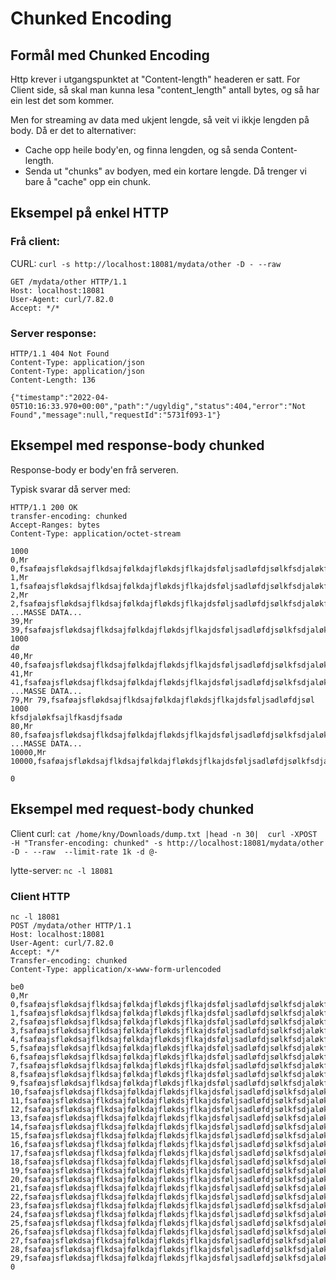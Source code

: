 Chunked Encoding
================

Formål med Chunked Encoding
---------------------------

Http krever i utgangspunktet at "Content-length" headeren er satt.
For Client side, så skal man kunna lesa "content_length" antall bytes, og så har ein lest det som kommer.

Men for streaming av data med ukjent lengde, så veit vi ikkje lengden på body.
Då er det to alternativer:
* Cache opp heile body'en, og finna lengden, og så senda Content-length.
* Senda ut "chunks" av bodyen, med ein kortare lengde. Då trenger vi bare å "cache" opp ein chunk.

Eksempel på enkel HTTP
----------------------

### Frå client:
CURL: `curl -s http://localhost:18081/mydata/other -D - --raw`
```
GET /mydata/other HTTP/1.1
Host: localhost:18081
User-Agent: curl/7.82.0
Accept: */*

```

### Server response:
```
HTTP/1.1 404 Not Found
Content-Type: application/json
Content-Type: application/json
Content-Length: 136

{"timestamp":"2022-04-05T10:16:33.970+00:00","path":"/ugyldig","status":404,"error":"Not Found","message":null,"requestId":"5731f093-1"}
```


Eksempel med response-body chunked
----------------------------------

Response-body er body'en frå serveren.

Typisk svarar då server med:

```
HTTP/1.1 200 OK
transfer-encoding: chunked
Accept-Ranges: bytes
Content-Type: application/octet-stream

1000
0,Mr 0,fsaføajsfløkdsajflkdsajfølkdajfløkdsjflkajdsføljsadløfdjsølkfsdjaløkfsajlfkasdjfsadø
1,Mr 1,fsaføajsfløkdsajflkdsajfølkdajfløkdsjflkajdsføljsadløfdjsølkfsdjaløkfsajlfkasdjfsadø
2,Mr 2,fsaføajsfløkdsajflkdsajfølkdajfløkdsjflkajdsføljsadløfdjsølkfsdjaløkfsajlfkasdjfsadø
...MASSE DATA...
39,Mr 39,fsaføajsfløkdsajflkdsajfølkdajfløkdsjflkajdsføljsadløfdjsølkfsdjaløkfsajlfkasdjfsa
1000
dø
40,Mr 40,fsaføajsfløkdsajflkdsajfølkdajfløkdsjflkajdsføljsadløfdjsølkfsdjaløkfsajlfkasdjfsadø
41,Mr 41,fsaføajsfløkdsajflkdsajfølkdajfløkdsjflkajdsføljsadløfdjsølkfsdjaløkfsajlfkasdjfsadø
...MASSE DATA...
79,Mr 79,fsaføajsfløkdsajflkdsajfølkdajfløkdsjflkajdsføljsadløfdjsøl
1000
kfsdjaløkfsajlfkasdjfsadø
80,Mr 80,fsaføajsfløkdsajflkdsajfølkdajfløkdsjflkajdsføljsadløfdjsølkfsdjaløkfsajlfkasdjfsadø
...MASSE DATA...
10000,Mr 10000,fsaføajsfløkdsajflkdsajfølkdajfløkdsjflkajdsføljsadløfdjsølkfsdjaløkfsajlfkasdjfsadø

0

```



Eksempel med request-body chunked
---------------------------------

Client curl: 
`cat /home/kny/Downloads/dump.txt |head -n 30|  curl -XPOST -H "Transfer-encoding: chunked" -s http://localhost:18081/mydata/other -D - --raw  --limit-rate 1k -d @-`

lytte-server:
`nc -l 18081`

### Client HTTP
```
nc -l 18081
POST /mydata/other HTTP/1.1
Host: localhost:18081
User-Agent: curl/7.82.0
Accept: */*
Transfer-encoding: chunked
Content-Type: application/x-www-form-urlencoded

be0
0,Mr 0,fsaføajsfløkdsajflkdsajfølkdajfløkdsjflkajdsføljsadløfdjsølkfsdjaløkfsajlfkasdjfsadø1,Mr 1,fsaføajsfløkdsajflkdsajfølkdajfløkdsjflkajdsføljsadløfdjsølkfsdjaløkfsajlfkasdjfsadø2,Mr 2,fsaføajsfløkdsajflkdsajfølkdajfløkdsjflkajdsføljsadløfdjsølkfsdjaløkfsajlfkasdjfsadø3,Mr 3,fsaføajsfløkdsajflkdsajfølkdajfløkdsjflkajdsføljsadløfdjsølkfsdjaløkfsajlfkasdjfsadø4,Mr 4,fsaføajsfløkdsajflkdsajfølkdajfløkdsjflkajdsføljsadløfdjsølkfsdjaløkfsajlfkasdjfsadø5,Mr 5,fsaføajsfløkdsajflkdsajfølkdajfløkdsjflkajdsføljsadløfdjsølkfsdjaløkfsajlfkasdjfsadø6,Mr 6,fsaføajsfløkdsajflkdsajfølkdajfløkdsjflkajdsføljsadløfdjsølkfsdjaløkfsajlfkasdjfsadø7,Mr 7,fsaføajsfløkdsajflkdsajfølkdajfløkdsjflkajdsføljsadløfdjsølkfsdjaløkfsajlfkasdjfsadø8,Mr 8,fsaføajsfløkdsajflkdsajfølkdajfløkdsjflkajdsføljsadløfdjsølkfsdjaløkfsajlfkasdjfsadø9,Mr 9,fsaføajsfløkdsajflkdsajfølkdajfløkdsjflkajdsføljsadløfdjsølkfsdjaløkfsajlfkasdjfsadø10,Mr 10,fsaføajsfløkdsajflkdsajfølkdajfløkdsjflkajdsføljsadløfdjsølkfsdjaløkfsajlfkasdjfsadø11,Mr 11,fsaføajsfløkdsajflkdsajfølkdajfløkdsjflkajdsføljsadløfdjsølkfsdjaløkfsajlfkasdjfsadø12,Mr 12,fsaføajsfløkdsajflkdsajfølkdajfløkdsjflkajdsføljsadløfdjsølkfsdjaløkfsajlfkasdjfsadø13,Mr 13,fsaføajsfløkdsajflkdsajfølkdajfløkdsjflkajdsføljsadløfdjsølkfsdjaløkfsajlfkasdjfsadø14,Mr 14,fsaføajsfløkdsajflkdsajfølkdajfløkdsjflkajdsføljsadløfdjsølkfsdjaløkfsajlfkasdjfsadø15,Mr 15,fsaføajsfløkdsajflkdsajfølkdajfløkdsjflkajdsføljsadløfdjsølkfsdjaløkfsajlfkasdjfsadø16,Mr 16,fsaføajsfløkdsajflkdsajfølkdajfløkdsjflkajdsføljsadløfdjsølkfsdjaløkfsajlfkasdjfsadø17,Mr 17,fsaføajsfløkdsajflkdsajfølkdajfløkdsjflkajdsføljsadløfdjsølkfsdjaløkfsajlfkasdjfsadø18,Mr 18,fsaføajsfløkdsajflkdsajfølkdajfløkdsjflkajdsføljsadløfdjsølkfsdjaløkfsajlfkasdjfsadø19,Mr 19,fsaføajsfløkdsajflkdsajfølkdajfløkdsjflkajdsføljsadløfdjsølkfsdjaløkfsajlfkasdjfsadø20,Mr 20,fsaføajsfløkdsajflkdsajfølkdajfløkdsjflkajdsføljsadløfdjsølkfsdjaløkfsajlfkasdjfsadø21,Mr 21,fsaføajsfløkdsajflkdsajfølkdajfløkdsjflkajdsføljsadløfdjsølkfsdjaløkfsajlfkasdjfsadø22,Mr 22,fsaføajsfløkdsajflkdsajfølkdajfløkdsjflkajdsføljsadløfdjsølkfsdjaløkfsajlfkasdjfsadø23,Mr 23,fsaføajsfløkdsajflkdsajfølkdajfløkdsjflkajdsføljsadløfdjsølkfsdjaløkfsajlfkasdjfsadø24,Mr 24,fsaføajsfløkdsajflkdsajfølkdajfløkdsjflkajdsføljsadløfdjsølkfsdjaløkfsajlfkasdjfsadø25,Mr 25,fsaføajsfløkdsajflkdsajfølkdajfløkdsjflkajdsføljsadløfdjsølkfsdjaløkfsajlfkasdjfsadø26,Mr 26,fsaføajsfløkdsajflkdsajfølkdajfløkdsjflkajdsføljsadløfdjsølkfsdjaløkfsajlfkasdjfsadø27,Mr 27,fsaføajsfløkdsajflkdsajfølkdajfløkdsjflkajdsføljsadløfdjsølkfsdjaløkfsajlfkasdjfsadø28,Mr 28,fsaføajsfløkdsajflkdsajfølkdajfløkdsjflkajdsføljsadløfdjsølkfsdjaløkfsajlfkasdjfsadø29,Mr 29,fsaføajsfløkdsajflkdsajfølkdajfløkdsjflkajdsføljsadløfdjsølkfsdjaløkfsajlfkasdjfsadø
0

```